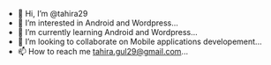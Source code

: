- 👋 Hi, I’m @tahira29
- 👀 I’m interested in Android and Wordpress...
- 🌱 I’m currently learning Android and Wordpress...
- 💞️ I’m looking to collaborate on Mobile applications developement...
- 📫 How to reach me tahira.gul29@gmail.com...

<!---
tahira29/tahira29 is a ✨ special ✨ repository because its `README.md` (this file) appears on your GitHub profile.
You can click the Preview link to take a look at your changes.
--->

